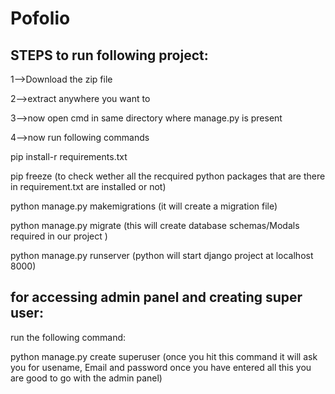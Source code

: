 # Pofolio
## **STEPS to run following project:**

1-->Download the zip file

2-->extract anywhere you want to

3-->now open cmd in same directory where manage.py is present

4-->now run following commands

pip install-r requirements.txt

pip freeze  (to check wether all the recquired python packages that are there in requirement.txt are installed or not)

python manage.py makemigrations  (it will create a migration file)

python manage.py migrate         (this will create database schemas/Modals required in our project )

python manage.py runserver       (python will start django project at localhost 8000)



## **for accessing admin panel and creating super user:**

run the following command:

python manage.py create superuser  (once you hit this command it will ask you for usename, Email and password once you have entered all this you are good to go with the admin panel)




